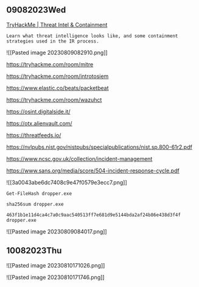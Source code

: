 ## 09082023Wed

[TryHackMe | Threat Intel &amp; Containment](https://tryhackme.com/room/intelcreationandcontainment)

```
Learn what threat intelligence looks like, and some containment strategies used in the IR process.
```

![[Pasted image 20230809082910.png]]

https://tryhackme.com/room/mitre

https://tryhackme.com/room/introtosiem

https://www.elastic.co/beats/packetbeat

https://tryhackme.com/room/wazuhct

https://osint.digitalside.it/

https://otx.alienvault.com/

https://threatfeeds.io/

https://nvlpubs.nist.gov/nistpubs/specialpublications/nist.sp.800-61r2.pdf

https://www.ncsc.gov.uk/collection/incident-management

https://www.sans.org/media/score/504-incident-response-cycle.pdf



![[3a0043abe6dc7408c9e47f0579e3ecc7.png]]

```
Get-FileHash dropper.exe
```

```
sha256sum dropper.exe
```

```
463f1b1e11d4ca4c7a0c9aac540513ff7e681d9e5144bda2af24b86e438d3f4f  dropper.exe
```

![[Pasted image 20230809084017.png]]

## 10082023Thu

![[Pasted image 20230810171026.png]]

![[Pasted image 20230810171746.png]]
